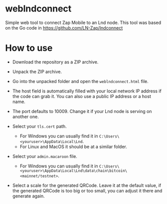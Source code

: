 # weblndconnect
Simple web tool to connect Zap Mobile to an Lnd node.
This tool was based on the Go code in https://github.com/LN-Zap/lndconnect

# How to use

- Download the repository as a ZIP archive.
- Unpack the ZIP archive.
- Go into the unpacked folder and open the `weblndconnect.html` file.

- The host field is automatically filled with your local network IP address if the code can grab it. You can also use a public IP address or a host name.
- The port defaults to 10009. Change it if your Lnd node is serving on another one.
- Select your `tls.cert` path.
  - For Windows you can usually find it in `C:\Users\<youruser>\AppData\Local\Lnd`.
  - For Linux and MacOS it should be at a similar folder.
- Select your `admin.macaroon` file.
  - For Windows you can usually find it in `C:\Users\<youruser>\AppData\Local\Lnd\data\chain\bitcoin\<mainnet/testnet>`.
- Select a scale for the generated QRCode. Leave it at the default value, if the generated QRCode is too big or too small, you can adjust it there and generate again.
